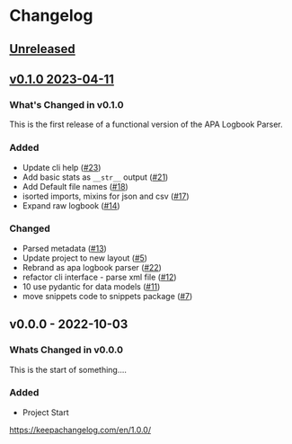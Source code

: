 # Changelog
<!-- markdownlint-disable MD024 -->
<!-- changelog-start -->

## [Unreleased](https://github.com/DonalChilde/apa-logbook-parser/v0.1.0...refs/heads/develop)
<!-- Dont forget to update the Unreleased compare version to latest release tag -->
<!-- Copy paste release notes below here -->

## [v0.1.0 2023-04-11](https://github.com/DonalChilde/apa-logbook-parser/compare/v0.0.0...v0.1.0)

### What's Changed in v0.1.0

This is the first release of a functional version of the APA Logbook Parser.

### Added

- Update cli help ([#23](https://github.com/DonalChilde/apa-logbook-parser/pull/23))
- Add basic stats as `__str__` output ([#21](https://github.com/DonalChilde/apa-logbook-parser/pull/21))
- Add Default file names ([#18](https://github.com/DonalChilde/apa-logbook-parser/pull/18))
- isorted imports, mixins for json and csv ([#17](https://github.com/DonalChilde/apa-logbook-parser/pull/17))
- Expand raw logbook ([#14](https://github.com/DonalChilde/apa-logbook-parser/pull/14))

### Changed

- Parsed metadata ([#13](https://github.com/DonalChilde/apa-logbook-parser/pull/13))
- Update project to new layout ([#5](https://github.com/DonalChilde/apa-logbook-parser/pull/5))
- Rebrand as apa logbook parser ([#22](https://github.com/DonalChilde/apa-logbook-parser/pull/22))
- refactor cli interface - parse xml file ([#12](https://github.com/DonalChilde/apa-logbook-parser/pull/12))
- 10 use pydantic for data models ([#11](https://github.com/DonalChilde/apa-logbook-parser/pull/11))
- move snippets code to snippets package ([#7](https://github.com/DonalChilde/apa-logbook-parser/pull/7))

## v0.0.0 - 2022-10-03

### Whats Changed in v0.0.0

This is the start of something....

### Added

- Project Start

<https://keepachangelog.com/en/1.0.0/>

<!-- changelog-end -->
